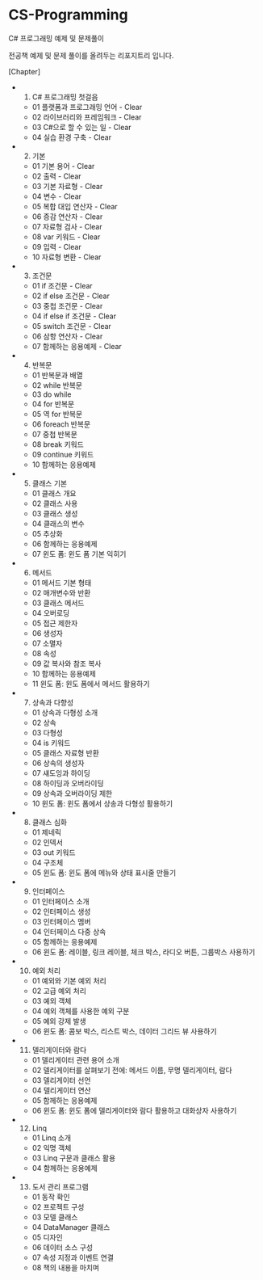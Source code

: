 # CS-Programming
C# 프로그래밍 예제 및 문제풀이

전공책 예제 및 문제 풀이를 올려두는 리포지트리 입니다.

[Chapter]
 -  1. C# 프로그래밍 첫걸음
    - 01 플랫폼과 프로그래밍 언어 - Clear
    - 02 라이브러리와 프레임워크 - Clear
    - 03 C#으로 할 수 있는 일 - Clear
    - 04 실습 환경 구축 - Clear
 -  2. 기본
    - 01 기본 용어 - Clear
    - 02 출력 - Clear
    - 03 기본 자료형 - Clear
    - 04 변수 - Clear
    - 05 복합 대입 연산자 - Clear
    - 06 증감 연산자 - Clear
    - 07 자료형 검사 - Clear
    - 08 var 키워드 - Clear
    - 09 입력 - Clear
    - 10 자료형 변환 - Clear
 -  3. 조건문
    - 01 if 조건문 - Clear
    - 02 if else 조건문 - Clear
    - 03 중첩 조건문 - Clear
    - 04 if else if 조건문 - Clear
    - 05 switch 조건문 - Clear
    - 06 삼항 연산자 - Clear
    - 07 함께하는 응용예제 - Clear
 -  4. 반복문
    - 01 반복문과 배열
    - 02 while 반복문
    - 03 do while 
    - 04 for 반복문
    - 05 역 for 반복문
    - 06 foreach 반복문
    - 07 중첩 반복문
    - 08 break 키워드
    - 09 continue 키워드
    - 10 함께하는 응용예제
 -  5. 클래스 기본
    - 01 클래스 개요
    - 02 클래스 사용
    - 03 클래스 생성
    - 04 클래스의 변수
    - 05 추상화
    - 06 함께하는 응용예제
    - 07 윈도 폼: 윈도 폼 기본 익히기
 -  6. 메서드
    - 01 메서드 기본 형태
    - 02 매개변수와 반환
    - 03 클래스 메서드
    - 04 오버로딩
    - 05 접근 제한자
    - 06 생성자
    - 07 소멸자
    - 08 속성
    - 09 값 복사와 참조 복사
    - 10 함께하는 응용예제
    - 11 윈도 폼: 윈도 폼에서 메서드 활용하기
 -  7. 상속과 다향성
    - 01 상속과 다형성 소개
    - 02 상속
    - 03 다형성
    - 04 is 키워드
    - 05 클래스 자료형 반환
    - 06 상속의 생성자
    - 07 섀도잉과 하이딩
    - 08 하이딩과 오버라이딩
    - 09 상속과 오버라이딩 제한
    - 10 윈도 폼: 윈도 폼에서 상송과 다형성 활용하기
 -  8. 클래스 심화
    - 01 제네릭
    - 02 인덱서
    - 03 out 키워드
    - 04 구조체
    - 05 윈도 폼: 윈도 폼에 메뉴와 상태 표시줄 만들기
 -  9. 인터페이스
    - 01 인터페이스 소개
    - 02 인터페이스 생성
    - 03 인터페이스 멤버
    - 04 인터페이스 다중 상속
    - 05 함께하는 응용예제
    - 06 윈도 폼: 레이블, 링크 레이블, 체크 박스, 라디오 버튼, 그룹박스 사용하기
 - 10. 예외 처리
    - 01 예외와 기본 예외 처리
    - 02 고급 예외 처리
    - 03 예외 객체
    - 04 예외 객체를 사용한 예외 구분
    - 05 예외 강제 발생
    - 06 윈도 폼: 콤보 박스, 리스트 박스, 데이터 그리드 뷰 사용하기
 - 11. 델리게이터와 람다
    - 01 델리게이터 관련 용어 소개
    - 02 델리게이터를 살펴보기 전에: 메서드 이름, 무명 델리게이터, 람다
    - 03 델리게이터 선언
    - 04 델리게이터 연산
    - 05 함께하는 응용예제
    - 06 윈도 폼: 윈도 폼에 델리게이터와 람다 활용하고 대화상자 사용하기
 - 12. Linq
    - 01 Linq 소개
    - 02 익명 객체
    - 03 Linq 구문과 클래스 활용
    - 04 함께하는 응용예제
 - 13. 도서 관리 프로그램
    - 01 동작 확인
    - 02 프로젝트 구성
    - 03 모델 클래스
    - 04 DataManager 클래스
    - 05 디자인
    - 06 데이터 소스 구성
    - 07 속성 지정과 이벤트 연결
    - 08 책의 내용을 마치며
